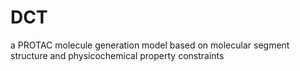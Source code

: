 # DCT
a PROTAC molecule generation model based on molecular segment structure and physicochemical property constraints
